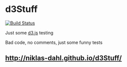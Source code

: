 # d3Stuff
[![Build Status](https://travis-ci.org/niklas-dahl/d3Stuff.svg?branch=master)](https://travis-ci.org/niklas-dahl/d3Stuff)

Just some [d3.js](https://d3js.org) testing

Bad code, no comments, just some funny tests

## http://niklas-dahl.github.io/d3Stuff/

